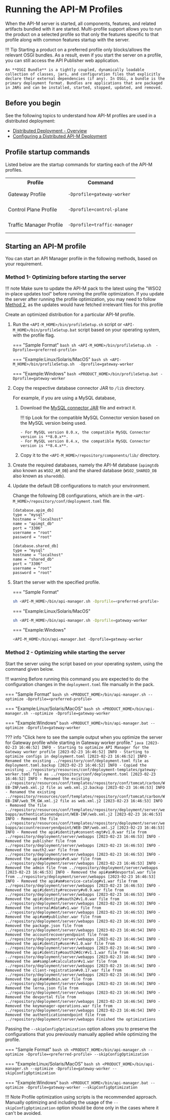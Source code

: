 # Running the API-M Profiles

When the API-M server is started, all components, features, and related artifacts bundled with it are started. Multi-profile support allows you to run the product on a selected profile so that only the features specific to that profile along with common features startup with the server.

!!! Tip
    Starting a product on a preferred profile only blocks/allows the relevant OSGI bundles. As a result, even if you start the server on a profile, you can still access the API Publisher web application.
    
    An **OSGI Bundle** is a tightly coupled, dynamically loadable collection of classes, jars, and configuration files that explicitly declare their external dependencies (if any). In OSGi, a bundle is the primary deployment format. Bundles are applications that are packaged in JARs and can be installed, started, stopped, updated, and removed.

## Before you begin

See the following topics to understand how API-M profiles are used in a distributed deployment:

-   [Distributed Deployment - Overview]({{base_path}}/install-and-setup/setup/distributed-deployment/understanding-the-distributed-deployment-of-wso2-api-m)
-   [Configuring a Distributed API-M Deployment]({{base_path}}/install-and-setup/setup/distributed-deployment/deploying-wso2-api-m-in-a-distributed-setup)

## Profile startup commands

Listed below are the startup commands for starting each of the API-M profiles.

<table>
    <tr>
        <th>
            Profile
        </td>
        <th>
            Command
        </td>
    </tr>
    <tr>
        <td>
            Gateway Profile
        </td>
        <td><pre><code>-Dprofile=gateway-worker</code></pre></td>
    </tr>
    <tr>
        <td>
            Control Plane Profile
        </td>
        <td><pre><code>-Dprofile=control-plane</code></pre></td>
    </tr>
    <tr>
        <td>
            Traffic Manager Profile
        </td>
        <td><pre><code>-Dprofile=traffic-manager</code></pre></td>
    </tr>
</table>


## Starting an API-M profile

You can start an API Manager profile in the following methods, based on your requirement.
    
### Method 1- Optimizing before starting the server

!!! note
    Make sure to update the API-M pack to the latest using the "WSO2 in-place updates tool" before running the profile
    optimization. If you update the server after running the profile optimization, you may need to follow [Method 2](#method-2-optimizing-while-starting-the-server), as
    the updates would have fetched irrelevant files for this profile


Create an optimized distribution for a particular API-M profile.

1.  Run the `<API-M_HOME>/bin/profileSetup.sh` script or `<API-M_HOME>/bin/profileSetup.bat` script based on your operating system, with the profile flag.

    === "Sample Format"
        ``` bash
        sh <API-M_HOME>/bin/profileSetup.sh  -Dprofile=<preferred-profile>
        ```
    
    === "Example:Linux/Solaris/MacOS"
        ``` bash
        sh <API-M_HOME>/bin/profileSetup.sh  -Dprofile=gateway-worker
        ```
    
    === "Example:Windows"
        ``` bash
        <PRODUCT_HOME>/bin/profileSetup.bat -Dprofile=gateway-worker
        ```
    
2. Copy the respective database connector JAR to `/lib` directory.
   
     For example, if you are using a MySQL database,

     1. Download the [MySQL connector JAR](https://downloads.mysql.com/archives/c-j/) file and extract it.
     
        !!! tip
            Look for the compatible MySQL Connector version based on the MySQL version being used.

            - For MySQL version 8.0.x, the compatible MySQL Connector version is **8.0.x**.
            - For MySQL version 8.4.x, the compatible MySQL Connector version is **8.4.x**.

     2. Copy it to the `<API-M_HOME>/repository/components/lib/` directory.

3. Create the required databases, namely the API-M database (`apimgtdb` also known as `WSO2_AM_DB`) and the shared database (`WSO2_SHARED_DB` also known as `shareddb`).

4. Update the default DB configurations to match your environment.

     Change the following DB configurations, which are in the `<API-M_HOME>/repository/conf/deployment.toml` file.

     ```
     [database.apim_db]
     type = "mysql"
     hostname = "localhost"
     name = "apimgt_db"
     port = "3306"
     username = "root"
     password = "root"

     [database.shared_db]
     type = "mysql"
     hostname = "localhost"
     name = "shared_db"
     port = "3306"
     username = "root"
     password = "root"
     ```

5.  Start the server with the specified profile.

    === "Sample Format"
    ``` bash
    sh <API-M_HOME>/bin/api-manager.sh -Dprofile=<preferred-profile>
    ```
    
    === "Example:Linux/Solaris/MacOS"
    ``` bash
    sh <API-M_HOME>/bin/api-manager.sh -Dprofile=gateway-worker
    ```
    
    === "Example:Windows"
    ``` bash
    <API-M_HOME>/bin/api-manager.bat -Dprofile=gateway-worker
    ```    

### Method 2 - Optimizing while starting the server

Start the server using the script based on your operating system, using the command given below.

!!! warning
    Before running this command you are expected to do the configuration changes in the `deployment.toml` file manually in the pack.

=== "Sample Format"
    ``` bash
    sh <PRODUCT_HOME>/bin/api-manager.sh --optimize -Dprofile=<preferred-profile>
    ```

=== "Example:Linux/Solaris/MacOS"
    ``` bash
    sh <PRODUCT_HOME>/bin/api-manager.sh --optimize -Dprofile=gateway-worker
    ```

=== "Example:Windows"
    ``` bash
    <PRODUCT_HOME>/bin/api-manager.bat --optimize -Dprofile=gateway-worker
    ```  

??? info "Click here to see the sample output when you optimize the server for Gateway profile while starting in Gateway worker profile."
    ``` java
    [2023-02-23 16:46:52] INFO - Starting to optimize API Manager for the Gateway worker profile
    [2023-02-23 16:46:52] INFO - Starting to optimize configs in deployment.toml
    [2023-02-23 16:46:52] INFO - Renamed the existing ../repository/conf/deployment.toml file as deployment.toml.backup
    [2023-02-23 16:46:52] INFO - Copied the existing ../repository/resources/conf/deployment-templates/gateway-worker.toml file as ../repository/conf/deployment.toml
    [2023-02-23 16:46:52] INFO - Renamed the existing ../repository/resources/conf/templates/repository/conf/tomcat/carbon/WEB-INF/web.xml.j2 file as web.xml.j2.backup
    [2023-02-23 16:46:53] INFO - Renamed the existing ../repository/resources/conf/templates/repository/conf/tomcat/carbon/WEB-INF/web_TM_GW.xml.j2 file as web.xml.j2
    [2023-02-23 16:46:53] INFO - Removed the file ../repository/resources/conf/templates/repository/deployment/server/webapps/authenticationendpoint/WEB-INF/web.xml.j2
    [2023-02-23 16:46:53] INFO - Removed the file ../repository/resources/conf/templates/repository/deployment/server/webapps/accountrecoveryendpoint/WEB-INF/web.xml.j2
    [2023-02-23 16:46:53] INFO - Removed the api#identity#consent-mgt#v1.0.war file from ../repository/deployment/server/webapps
    [2023-02-23 16:46:53] INFO - Removed the publisher file from ../repository/deployment/server/webapps
    [2023-02-23 16:46:53] INFO - Removed the oauth2.war file from ../repository/deployment/server/webapps
    [2023-02-23 16:46:53] INFO - Removed the api#am#devops#v0.war file from ../repository/deployment/server/webapps
    [2023-02-23 16:46:53] INFO - Removed the admin file from ../repository/deployment/server/webapps
    [2023-02-23 16:46:53] INFO - Removed the api#am#devportal.war file from ../repository/deployment/server/webapps
    [2023-02-23 16:46:53] INFO - Removed the api#am#service-catalog#v1.war file from ../repository/deployment/server/webapps
    [2023-02-23 16:46:53] INFO - Removed the api#identity#recovery#v0.9.war file from ../repository/deployment/server/webapps
    [2023-02-23 16:46:53] INFO - Removed the api#identity#oauth2#v1.0.war file from ../repository/deployment/server/webapps
    [2023-02-23 16:46:53] INFO - Removed the internal#data#v1.war file from ../repository/deployment/server/webapps
    [2023-02-23 16:46:53] INFO - Removed the api#am#publisher.war file from ../repository/deployment/server/webapps
    [2023-02-23 16:46:53] INFO - Removed the package.json file from ../repository/deployment/server/webapps
    [2023-02-23 16:46:54] INFO - Removed the accountrecoveryendpoint file from ../repository/deployment/server/webapps
    [2023-02-23 16:46:54] INFO - Removed the api#identity#user#v1.0.war file from ../repository/deployment/server/webapps
    [2023-02-23 16:46:54] INFO - Removed the api#identity#oauth2#dcr#v1.1.war file from ../repository/deployment/server/webapps
    [2023-02-23 16:46:54] INFO - Removed the am#sample#calculator#v1.war file from ../repository/deployment/server/webapps
    [2023-02-23 16:46:54] INFO - Removed the client-registration#v0.17.war file from ../repository/deployment/server/webapps
    [2023-02-23 16:46:54] INFO - Removed the api#am#admin.war file from ../repository/deployment/server/webapps
    [2023-02-23 16:46:54] INFO - Removed the lerna.json file from ../repository/deployment/server/webapps
    [2023-02-23 16:46:54] INFO - Removed the devportal file from ../repository/deployment/server/webapps
    [2023-02-23 16:46:54] INFO - Removed the keymanager-operations.war file from ../repository/deployment/server/webapps
    [2023-02-23 16:46:54] INFO - Removed the authenticationendpoint file from ../repository/deployment/server/webapps
    Finished the optimizations
    ```


Passing the `--skipConfigOptimization` option allows you to preserve the configurations that you previously manually applied while optimizing the profile.

=== "Sample Format"
    ``` bash
    sh <PRODUCT_HOME>/bin/api-manager.sh --optimize -Dprofile=<preferred-profile> --skipConfigOptimization
    ```

=== "Example:Linux/Solaris/MacOS"
    ``` bash
    sh <PRODUCT_HOME>/bin/api-manager.sh --optimize -Dprofile=gateway-worker --skipConfigOptimization    
    ```

=== "Example:Windows"
    ``` bash
    <PRODUCT_HOME>/bin/api-manager.bat --optimize -Dprofile=gateway-worker --skipConfigOptimization
    ```  

!!! Note
    Profile optimization using scripts is the recommended approach. Manually optimizing and including the usage of the `--skipConfigOptimization` option should be done only in the cases where it can't be avoided. 
